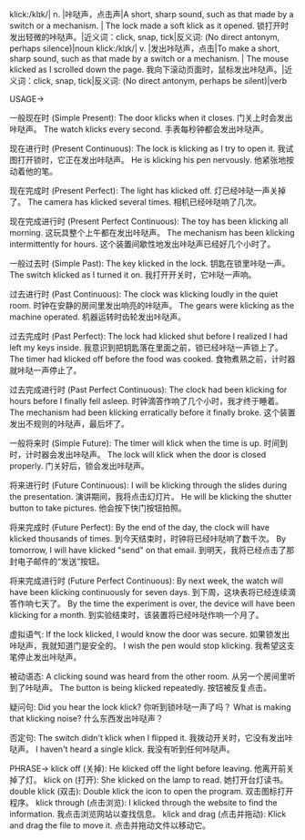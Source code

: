klick:/klɪk/| n. |咔哒声，点击声|A short, sharp sound, such as that made by a switch or a mechanism. | The lock made a soft klick as it opened. 锁打开时发出轻微的咔哒声。|近义词：click, snap, tick|反义词: (No direct antonym, perhaps silence)|noun
klick:/klɪk/| v. |发出咔哒声，点击|To make a short, sharp sound, such as that made by a switch or a mechanism. | The mouse klicked as I scrolled down the page. 我向下滚动页面时，鼠标发出咔哒声。|近义词：click, snap, tick|反义词: (No direct antonym, perhaps be silent)|verb


USAGE->

一般现在时 (Simple Present):
The door klicks when it closes.  门关上时会发出咔哒声。
The watch klicks every second.  手表每秒钟都会发出咔哒声。

现在进行时 (Present Continuous):
The lock is klicking as I try to open it.  我试图打开锁时，它正在发出咔哒声。
He is klicking his pen nervously. 他紧张地按动着他的笔。

现在完成时 (Present Perfect):
The light has klicked off.  灯已经咔哒一声关掉了。
The camera has klicked several times. 相机已经咔哒响了几次。

现在完成进行时 (Present Perfect Continuous):
The toy has been klicking all morning. 这玩具整个上午都在发出咔哒声。
The mechanism has been klicking intermittently for hours.  这个装置间歇性地发出咔哒声已经好几个小时了。


一般过去时 (Simple Past):
The key klicked in the lock.  钥匙在锁里咔哒一声。
The switch klicked as I turned it on.  我打开开关时，它咔哒一声响。

过去进行时 (Past Continuous):
The clock was klicking loudly in the quiet room.  时钟在安静的房间里发出响亮的咔哒声。
The gears were klicking as the machine operated. 机器运转时齿轮发出咔哒声。

过去完成时 (Past Perfect):
The lock had klicked shut before I realized I had left my keys inside. 我意识到把钥匙落在里面之前，锁已经咔哒一声锁上了。
The timer had klicked off before the food was cooked.  食物煮熟之前，计时器就咔哒一声停止了。

过去完成进行时 (Past Perfect Continuous):
The clock had been klicking for hours before I finally fell asleep.  时钟滴答作响了几个小时，我才终于睡着。
The mechanism had been klicking erratically before it finally broke.  这个装置发出不规则的咔哒声，最后坏了。


一般将来时 (Simple Future):
The timer will klick when the time is up.  时间到时，计时器会发出咔哒声。
The lock will klick when the door is closed properly.  门关好后，锁会发出咔哒声。

将来进行时 (Future Continuous):
I will be klicking through the slides during the presentation.  演讲期间，我将点击幻灯片。
He will be klicking the shutter button to take pictures. 他会按下快门按钮拍照。


将来完成时 (Future Perfect):
By the end of the day, the clock will have klicked thousands of times. 到今天结束时，时钟将已经咔哒响了数千次。
By tomorrow, I will have klicked "send" on that email. 到明天，我将已经点击了那封电子邮件的“发送”按钮。

将来完成进行时 (Future Perfect Continuous):
By next week, the watch will have been klicking continuously for seven days.  到下周，这块表将已经连续滴答作响七天了。
By the time the experiment is over, the device will have been klicking for a month.  到实验结束时，该装置将已经咔哒作响一个月了。

虚拟语气:
If the lock klicked, I would know the door was secure.  如果锁发出咔哒声，我就知道门是安全的。
I wish the pen would stop klicking. 我希望这支笔停止发出咔哒声。

被动语态:
A clicking sound was heard from the other room.  从另一个房间里听到了咔哒声。
The button is being klicked repeatedly.  按钮被反复点击。

疑问句:
Did you hear the lock klick? 你听到锁咔哒一声了吗？
What is making that klicking noise?  什么东西发出咔哒声？

否定句:
The switch didn't klick when I flipped it.  我拨动开关时，它没有发出咔哒声。
I haven't heard a single klick. 我没有听到任何咔哒声。



PHRASE->
klick off (关掉): He klicked off the light before leaving. 他离开前关掉了灯。
klick on (打开): She klicked on the lamp to read. 她打开台灯读书。
double klick (双击): Double klick the icon to open the program. 双击图标打开程序。
klick through (点击浏览): I klicked through the website to find the information. 我点击浏览网站以查找信息。
klick and drag (点击并拖动): Klick and drag the file to move it. 点击并拖动文件以移动它。

